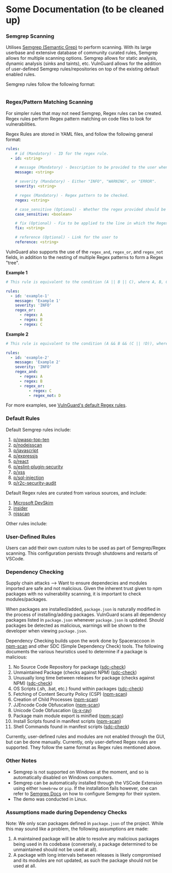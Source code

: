 # Some Documentation (to be cleaned up)

### Semgrep Scanning
Utilises [Semgrep (Semantic Grep)](https://semgrep.dev/) to perform scanning. With its large userbase and extensive database of community curated rules, Semgrep allows for multiple scanning options. Semgrep allows for static analysis, dynamic analysis (sinks and taints), etc. VulnGuard allows for the addition of user-defined Semgrep rules/repositories on top of the existing default enabled rules.

Semgrep rules follow the following format:
```

```


### Regex/Pattern Matching Scanning
For simpler rules that may not need Semgrep, Regex rules can be created. Regex rules perform Regex pattern matching on code files to look for vulnerabilities.

Regex Rules are stored in YAML files, and follow the following general format:
```yml
rules:
    # id (Mandatory) - ID for the regex rule.
  - id: <string>

    # message (Mandatory) - Description to be provided to the user when the regex pattern is matched.
    message: <string>

    # severity (Mandatory) - Either "INFO", "WARNING", or "ERROR".
    severity: <string>

    # regex (Mandatory) - Regex pattern to be checked.
    regex: <string>

    # case_sensitive (Optional) - Whether the regex provided should be compiled case sensitive.
    case_sensitive: <boolean>

    # fix (Optional) - Fix to be applied to the line in which the Regex pattern is matched.
    fix: <string>

    # reference (Optional) - Link for the user to 
    reference: <string>
```

VulnGuard also supports the use of the `regex_and`, `regex_or`, and `regex_not` fields, in addition to the nesting of multiple Regex patterns to form a Regex "tree".

**Example 1**
```yml
# This rule is equivalent to the condition (A || B || C), where A, B, C are Regex patterns.

rules:
  - id: 'example-1'
    message: 'Example 1'
    severity: 'INFO'
    regex_or:
      - regex: A
      - regex: B
      - regex: C
```

**Example 2**
```yml
# This rule is equivalent to the condition (A && B && (C || !D)), where A, B, C, D are Regex patterns.

rules:
  - id: 'example-2'
    message: 'Example 2'
    severity: 'INFO'
    regex_and:
      - regex: A
      - regex: B
      - regex_or:
          - regex: C
          - regex_not: D
```

For more examples, see [VulnGuard's default Regex rules](https://github.com/ItzyBitzySpider/VulnGuard/tree/main/files/regex_rules).

### Default Rules
Default Semgrep rules include:

1. [p/owasp-top-ten](https://semgrep.dev/p/owasp-top-ten)
2. [p/nodejsscan](https://semgrep.dev/p/nodejsscan)
3. [p/javascript](https://semgrep.dev/p/javascript)
4. [p/expressjs](https://semgrep.dev/p/expressjs)
5. [p/react](https://semgrep.dev/p/react)
6. [p/eslint-plugin-security](https://semgrep.dev/p/eslint-plugin-security)
7. [p/xss](https://semgrep.dev/p/xss)
8. [p/sql-injection](https://semgrep.dev/p/sql-injection)
9. [p/r2c-security-audit](https://semgrep.dev/p/r2c-security-audit)

Default Regex rules are curated from various sources, and include:

1. [Microsoft DevSkim](https://github.com/microsoft/DevSkim)
2. [insider](https://github.com/insidersec/insider)
3. [njsscan](https://github.com/ajinabraham/njsscan)

Other rules include:

### User-Defined Rules
Users can add their own custom rules to be used as part of Semgrep/Regex scanning. This configuration persists through shutdowns and restarts of VSCode.

### Dependency Checking
Supply chain attacks --> Want to ensure dependecies and modules imported are safe and not malicious. Given the inherent trust given to npm packages with no vulnerability scanning, it is important to check modules/packages.


When packages are installed/added, `package.json` is naturally modified in the process of installing/adding packages. VulnGuard scans all dependency packages listed in `package.json` whenever `package.json` is updated. Should packages be detected as malicious, warnings will be shown to the developer when viewing `package.json`.


Dependency Checking builds upon the work done by Spaceraccoon in [npm-scan](https://github.com/spaceraccoon/npm-scan) and other SDC (Simple Dependency Check) tools. The following documents the various heuristics used to determine if a package is malicious:

1. No Source Code Repository for package ([sdc-check](https://github.com/mbalabash/sdc-check))
2. Unmaintained Package (checks against NPM) ([sdc-check](https://github.com/mbalabash/sdc-check))
3. Unusually long time between releases for package (checks against NPM) ([sdc-check](https://github.com/mbalabash/sdc-check))
4. OS Scripts (.sh, .bat, etc.) found within packages ([sdc-check](https://github.com/mbalabash/sdc-check))
5. Fetching of Content Security Policy (CSP) ([npm-scan](https://github.com/spaceraccoon/npm-scan))
6. Creation of Child Processes ([npm-scan](https://github.com/spaceraccoon/npm-scan))
7. JJEncode Code Obfuscation ([npm-scan](https://github.com/spaceraccoon/npm-scan))
8. Unicode Code Obfuscation ([js-x-ray](https://github.com/NodeSecure/js-x-ray))
9. Package main module export is minified ([npm-scan](https://github.com/spaceraccoon/npm-scan))
10. Install Scripts found in manifest scripts ([npm-scan](https://github.com/spaceraccoon/npm-scan))
11. Shell Commands found in manifest scripts ([sdc-check](https://github.com/mbalabash/sdc-check))


Currently, user-defined rules and modules are not enabled through the GUI, but can be done manually. Currently, only user-defined Regex rules are supported. They follow the same format as Regex rules mentioned above. 


### Other Notes
- Semgrep is not supported on Windows at the moment, and so is automatically disabled on Windows computers.
- Semgrep can be automatically installed through the VSCode Extension using either `homebrew` or `pip`. If the installation fails however, one can refer to [Semgrep Docs](https://semgrep.dev/docs/getting-started/) on how to configure Semgrep for their system. 
- The demo was conducted in Linux.


### Assumptions made during Dependency Checks
Note: We only scan packages defined in `package.json` of the project. While this may sound like a problem, the following assumptions are made:
1) A maintained package will be able to resolve any malicious packages being used in its codebase (conversely, a package determined to be unmaintained should not be used at all).
2) A package with long intervals between releases is likely compromised and its modules are not updated, as such the package should not be used at all.